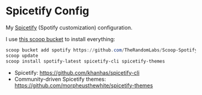 # Spicetify Config

My [Spicetify](https://github.com/khanhas/spicetify-cli) (Spotify customization) configuration.

I use [this scoop bucket](https://github.com/TheRandomLabs/Scoop-Spotify) to install everything:

``` powershell
scoop bucket add spotify https://github.com/TheRandomLabs/Scoop-Spotify
scoop update
scoop install spotify-latest spicetify-cli spicetify-themes
```

- Spicetify: https://github.com/khanhas/spicetify-cli
- Community-driven Spicetify themes: https://github.com/morpheusthewhite/spicetify-themes
